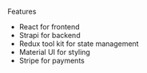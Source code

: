 Features
- React for frontend
- Strapi for backend
- Redux tool kit for state management
- Material UI for styling
- Stripe for payments
